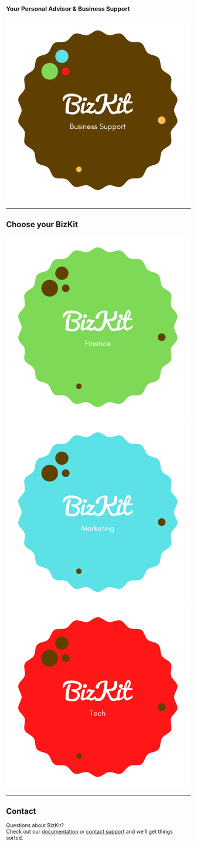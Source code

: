 ### Your Personal Advisor & Business Support
![alt text](assets/img/logo5.png "take a bite")


***
## Choose your BizKit
![image](assets/img/logo2.png) ![image](assets/img/logo3.png) ![image](assets/img/logo4.png)



***
## Contact
Questions about BizKit?  
Check out our [documentation](https://bizkit.com.au/aboutus) or [contact support](mailto:help@bizkit.com.au) and we’ll get things sorted.
